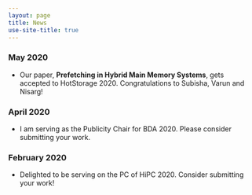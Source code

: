 ```yaml
---
layout: page
title: News
use-site-title: true
---
```

### May 2020
* Our paper, **Prefetching in Hybrid Main Memory Systems**, gets accepted to HotStorage 2020. Congratulations to Subisha, Varun and Nisarg!

### April 2020
* I am serving as the Publicity Chair for BDA 2020. Please 
consider submitting your work.

### February 2020
* Delighted to be serving on the PC of HiPC 2020. Consider submitting your 
work!
